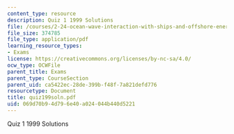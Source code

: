 ```yaml
---
content_type: resource
description: Quiz 1 1999 Solutions
file: /courses/2-24-ocean-wave-interaction-with-ships-and-offshore-energy-systems-13-022-spring-2002/069d70b94d796e40a024044b440d5221_quiz199soln.pdf
file_size: 374785
file_type: application/pdf
learning_resource_types:
- Exams
license: https://creativecommons.org/licenses/by-nc-sa/4.0/
ocw_type: OCWFile
parent_title: Exams
parent_type: CourseSection
parent_uid: ca5422ec-28de-399b-f48f-7a821defd776
resourcetype: Document
title: quiz199soln.pdf
uid: 069d70b9-4d79-6e40-a024-044b440d5221
---
```

Quiz 1 1999 Solutions